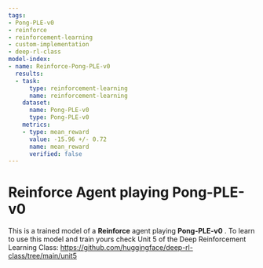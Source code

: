 ```yaml
---
tags:
- Pong-PLE-v0
- reinforce
- reinforcement-learning
- custom-implementation
- deep-rl-class
model-index:
- name: Reinforce-Pong-PLE-v0
  results:
  - task:
      type: reinforcement-learning
      name: reinforcement-learning
    dataset:
      name: Pong-PLE-v0
      type: Pong-PLE-v0
    metrics:
    - type: mean_reward
      value: -15.96 +/- 0.72
      name: mean_reward
      verified: false
---
```


  # **Reinforce** Agent playing **Pong-PLE-v0**
  This is a trained model of a **Reinforce** agent playing **Pong-PLE-v0** .
  To learn to use this model and train yours check Unit 5 of the Deep Reinforcement Learning Class: https://github.com/huggingface/deep-rl-class/tree/main/unit5
  
